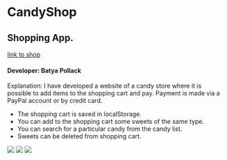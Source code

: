 # CandyShop

<h2> Shopping App. </h2>
<a href="https://candyshopapp.herokuapp.com/">link to shop</a> 
<h4> Developer: Batya Pollack </h4>

Explanation: I have developed a website of a candy store where it is possible to add items to the shopping cart and pay.
Payment is made via a PayPal account or by credit card.

- The shopping cart is saved in localStorage.
- You can add to the shopping cart some sweets of the same type.
- You can search for a particular candy from the candy list.
- Sweets can be deleted from shopping cart.




  
<img src="https://user-images.githubusercontent.com/70886925/107126663-cf3c3500-68b9-11eb-9955-564afb550859.PNG"/> 
<img src="https://user-images.githubusercontent.com/70886925/107126668-d400e900-68b9-11eb-9a70-1d8db2860b09.PNG"/> 
<img src="https://user-images.githubusercontent.com/70886925/107126669-d5321600-68b9-11eb-9de9-81c3944d54d8.PNG"/> 
